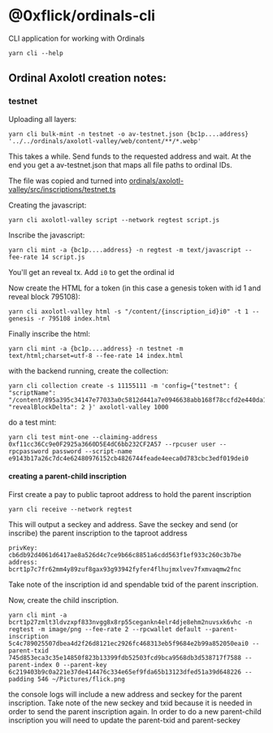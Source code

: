 # @0xflick/ordinals-cli

CLI application for working with Ordinals

```
yarn cli --help
```

## Ordinal Axolotl creation notes:

### testnet

Uploading all layers:

```
yarn cli bulk-mint -n testnet -o av-testnet.json {bc1p....address} '../../ordinals/axolotl-valley/web/content/**/*.webp'
```

This takes a while. Send funds to the requested address and wait. At the end you get a av-testnet.json that maps all file paths to ordinal IDs.

The file was copied and turned into [ordinals/axolotl-valley/src/inscriptions/testnet.ts](../../ordinals/axolotl-valley/src/inscriptions/testnet.ts)

Creating the javascript:

```
yarn cli axolotl-valley script --network regtest script.js
```

Inscribe the javascript:

```
yarn cli mint -a {bc1p....address} -n regtest -m text/javascript --fee-rate 14 script.js
```

You'll get an reveal tx. Add `i0` to get the ordinal id

Now create the HTML for a token (in this case a genesis token with id 1 and reveal block 795108):

```
yarn cli axolotl-valley html -s "/content/{inscription_id}i0" -t 1 --genesis -r 795108 index.html
```

Finally inscribe the html:

```
yarn cli mint -a {bc1p....address} -n testnet -m text/html;charset=utf-8 --fee-rate 14 index.html
```

with the backend running, create the collection:

```
yarn cli collection create -s 11155111 -m 'config={"testnet": { "scriptName": "/content/895a395c34147e77033a0c5812d441a7e0946638abb168f78ccfd2e440da175i0", "revealBlockDelta": 2 }' axolotl-valley 1000
```

do a test mint:

```
yarn cli test mint-one --claiming-address 0xf11cc36Cc9e0F2925a3660D5E4dC6bb232CF2A57 --rpcuser user --rpcpassword password --script-name e9143b17a26c7dc4e62480976152cb4826744feade4eeca0d783cbc3edf019dei0
```

#### creating a parent-child inscription

First create a pay to public taproot address to hold the parent inscription

```
yarn cli receive --network regtest
```

This will output a seckey and address. Save the seckey and send (or inscribe) the parent inscription to the taproot address

```
privKey: cb6db92d4061d6417ae8a526d4c7ce9b66c8851a6cdd563f1ef933c260c3b7be
address: bcrt1p7c7fr62mm4y89zuf8gax93g93942fyfer4flhujmxlvev7fxmvaqmw2fnc
```

Take note of the inscription id and spendable txid of the parent inscription.

Now, create the child inscription.

```
yarn cli mint -a bcrt1p27zmlt3ldvzxpf833nvgg8x8rp55cegankn4elr4dje8ehm2nuvsxk6vhc -n regtest -m image/png --fee-rate 2 --rpcwallet default --parent-inscription 5c4c789025507dbea4d2f26d8121ec2926fc468313eb5f9684e2b99a852050eai0 --parent-txid 745d853eca3c35e14850f823b13399fdb52503fcd9bca9568db3d538717f7588 --parent-index 0 --parent-key 6c219403b9c0a221e37de414476c334e65ef9fda65b13123dfed51a39d648226 --padding 546 ~/Pictures/flick.png
```

the console logs will include a new address and seckey for the parent inscription. Take note of the new seckey and txid because it is needed in order to send the parent inscription again. In order to do a new parent-child inscription you will need to update the parent-txid and parent-seckey
